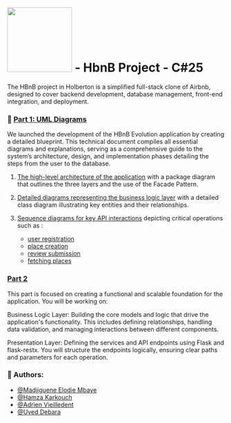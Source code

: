 # <img src="https://cdn.prod.website-files.com/6105315644a26f77912a1ada/63eea844ae4e3022154e2878_Holberton-p-800.png" width="150" /> - HbnB Project - C#25
The HBnB project in Holberton is a simplified full-stack clone of Airbnb, designed to cover backend development, database management, front-end integration, and deployment.

### 📘 [Part 1: UML Diagrams](https://github.com/vlldnt/holbertonschool-hbnb/blob/main/part1)
We launched the development of the HBnB Evolution application by creating a detailed blueprint. This technical document compiles all essential diagrams and explanations, serving as a comprehensive guide to the system’s architecture, design, and implementation phases detailing the steps from the user to the database.


1. [The high-level architecture of the application](https://github.com/vlldnt/holbertonschool-hbnb/blob/main/part1/00-architecture_diagram.md) with a package diagram that outlines the three layers and the use of the Facade Pattern.

2. [Detailed diagrams representing the business logic layer](https://github.com/vlldnt/holbertonschool-hbnb/blob/main/part1/01-class_diagram.md) with a detailed class diagram illustrating key entities and their relationships.

3. [Sequence diagrams for key API interactions](https://github.com/vlldnt/holbertonschool-hbnb/blob/main/part1/02-sequence_diagram.md) depicting critical operations such as :
    - [user registration](https://github.com/vlldnt/holbertonschool-hbnb/blob/main/part1/02-detailed_sequence_diagrams/2-user_registration.md)
    - [place creation](https://github.com/vlldnt/holbertonschool-hbnb/blob/main/part1/02-detailed_sequence_diagrams/2-place_creation.md)
    - [review submission](https://github.com/vlldnt/holbertonschool-hbnb/blob/main/part1/02-detailed_sequence_diagrams/2-review_submission.md)
    - [fetching places](https://github.com/vlldnt/holbertonschool-hbnb/blob/main/part1/02-detailed_sequence_diagrams/2-place_fetching.md)

### [Part 2](https://github.com/vlldnt/holbertonschool-hbnb/blob/main/part2/hbnb)

This part is focused on creating a functional and scalable foundation for the application. You will be working on:

Business Logic Layer: Building the core models and logic that drive the application's functionality. This includes defining relationships, handling data validation, and managing interactions between different components.

Presentation Layer: Defining the services and API endpoints using Flask and flask-restx. You will structure the endpoints logically, ensuring clear paths and parameters for each operation.




### 👤 Authors:
- [@Madjiguene Elodie Mbaye](https://github.com/Elodie-mbaye)
- [@Hamza Karkouch](https://github.com/SoliraZ)
- [@Adrien Vieilledent](https://github.com/vlldnt)
- [@Uyed Debara](http://github.com)


